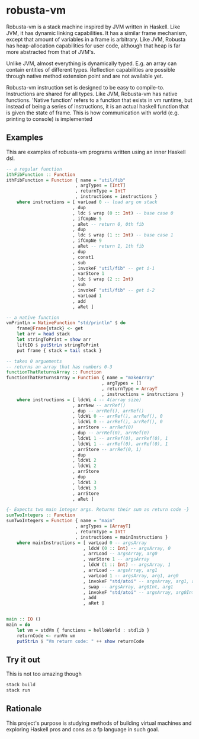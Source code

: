 # robusta-vm

Robusta-vm is a stack machine inspired by JVM written in Haskell.
Like JVM, it has dynamic linking capabilities. It has a similar frame mechanism, except that amount of variables in a frame is arbitrary. Like JVM, Robusta has heap-allocation capabilities for user code, although that heap is far more abstracted from that of JVM's.

Unlike JVM, almost everything is dynamically typed. E.g. an array can contain entities of different types. Reflection capabilities are possible through native method extension point and are not available yet.

Robusta-vm instruction set is designed to be easy to compile-to. Instructions are shared for all types. Like JVM, Robusta-vm has native functions. 'Native function' refers to a function that exists in vm runtime, but instead of being a series of instructions, it is an actual haskell function that is given the state of frame. This is how communication with world (e.g. printing to console) is implemented

## Examples

This are examples of robusta-vm programs written using an inner Haskell dsl.

```haskell
-- a regular function
ithFibFunction :: Function
ithFibFunction = Function { name = "util/fib"
                          , argTypes = [IntT]
                          , returnType = IntT
                          , instructions = instructions }
    where instructions = [ varLoad 0 -- load arg on stack
                         , dup
                         , ldc $ wrap (0 :: Int) -- base case 0
                         , ifCmpNe 5
                         , aRet -- return 0, 0th fib
                         , dup
                         , ldc $ wrap (1 :: Int) -- base case 1
                         , ifCmpNe 9
                         , aRet -- return 1, 1th fib
                         , dup
                         , const1
                         , sub
                         , invokeF "util/fib" -- get i-1
                         , varStore 1
                         , ldc $ wrap (2 :: Int)
                         , sub
                         , invokeF "util/fib" -- get i-2
                         , varLoad 1
                         , add
                         , aRet ]

-- a native function
vmPrintLn = NativeFunction "std/println" $ do
    frame@Frame{stack} <- get
    let arr = head stack
    let stringToPrint = show arr
    liftIO $ putStrLn stringToPrint
    put frame { stack = tail stack }

-- takes 0 arguements
-- returns an array that has numbers 0-3
functionThatReturnsArray :: Function
functionThatReturnsArray = Function { name = "makeArray"
                                    , argTypes = []
                                    , returnType = ArrayT
                                    , instructions = instructions }
    where instructions = [ ldcWi 4 -- 4(array size)
                         , arrNew -- arrRef()
                         , dup -- arrRef(), arrRef()
                         , ldcWi 0 -- arrRef(), arrRef(), 0
                         , ldcWi 0 -- arrRef(), arrRef(), 0
                         , arrStore -- arrRef(0)
                         , dup -- arrRef(0), arrRef(0)
                         , ldcWi 1 -- arrRef(0), arrRef(0), 1
                         , ldcWi 1 -- arrRef(0), arrRef(0), 1
                         , arrStore -- arrRef(0, 1)
                         , dup
                         , ldcWi 2
                         , ldcWi 2
                         , arrStore
                         , dup
                         , ldcWi 3
                         , ldcWi 3
                         , arrStore
                         , aRet ]

{- Expects two main integer args. Returns their sum as return code -}
sumTwoIntegers :: Function
sumTwoIntegers = Function { name = "main"
                          , argTypes = [ArrayT]
                          , returnType = IntT
                          , instructions = mainInstructions }
    where mainInstructions = [ varLoad 0 -- argsArray
                             , ldcW (0 :: Int) -- argsArray, 0
                             , arrLoad -- argsArray, arg0
                             , varStore 1 -- argsArray
                             , ldcW (1 :: Int) -- argsArray, 1
                             , arrLoad -- argsArray, arg1
                             , varLoad 1 -- argsArray, arg1, arg0
                             , invokeF "std/atoi" -- argsArray, arg1, arg0Int
                             , swap -- argsArray, arg0Int, arg1
                             , invokeF "std/atoi" -- argsArray, arg0Int, arg1Int
                             , add
                             , aRet ]


main :: IO ()
main = do
    let vm = stdVm { functions = helloWorld : stdlib }
    returnCode <- runVm vm
    putStrLn $ "Vm return code: " ++ show returnCode

```

## Try it out

This is not too amazing though

```bash
stack build
stack run
```

## Rationale

This project's purpose is studying methods of building virtual machines and exploring Haskell pros and cons as a fp language in such goal.
